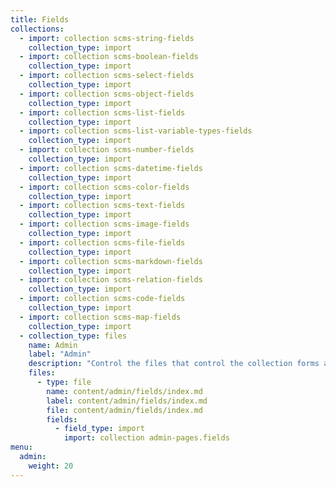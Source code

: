 ```yaml
---
title: Fields
collections:
  - import: collection scms-string-fields
    collection_type: import
  - import: collection scms-boolean-fields
    collection_type: import
  - import: collection scms-select-fields
    collection_type: import
  - import: collection scms-object-fields
    collection_type: import
  - import: collection scms-list-fields
    collection_type: import
  - import: collection scms-list-variable-types-fields
    collection_type: import
  - import: collection scms-number-fields
    collection_type: import
  - import: collection scms-datetime-fields
    collection_type: import
  - import: collection scms-color-fields
    collection_type: import
  - import: collection scms-text-fields
    collection_type: import
  - import: collection scms-image-fields
    collection_type: import
  - import: collection scms-file-fields
    collection_type: import
  - import: collection scms-markdown-fields
    collection_type: import
  - import: collection scms-relation-fields
    collection_type: import
  - import: collection scms-code-fields
    collection_type: import
  - import: collection scms-map-fields
    collection_type: import
  - collection_type: files
    name: Admin
    label: "Admin"
    description: "Control the files that control the collection forms active in this CMS. "
    files:
      - type: file
        name: content/admin/fields/index.md
        label: content/admin/fields/index.md
        file: content/admin/fields/index.md
        fields:
          - field_type: import
            import: collection admin-pages.fields
menu:
  admin:
    weight: 20
---
```

